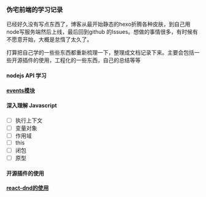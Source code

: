 ### 伪宅前端的学习记录

已经好久没有写点东西了，博客从最开始静态的hexo折腾各种皮肤，到自己用node写服务端然后上线，最后回到github 的Issues。想做的事情很多，有时候有不愿意开始，大概是怠惰了太久了。

打算把自己学的一些些东西都重新梳理一下，整理成文档记录下来。主要会包括一些开源插件的使用，工程化的一些东西，自己的总结等等


#### nodejs API 学习

**[events模块](https://github.com/mt51/mt51/issues/2)**

#### 深入理解 Javascript

* [ ] 执行上下文
* [ ] 变量对象
* [ ] 作用域
* [ ] this
* [ ] 闭包
* [ ] 原型

#### 开源插件的使用

**[react-dnd的使用](https://github.com/mt51/mt51/issues/1)**

